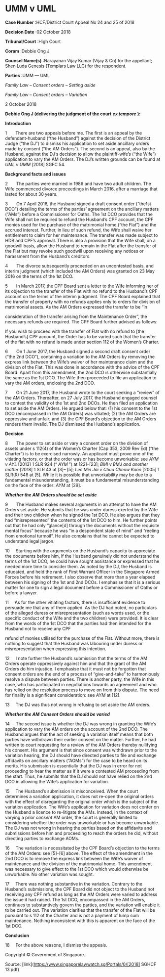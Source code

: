 # UMM v UML 



**Case Number** :HCF/District Court Appeal No 24 and 25 of 2018 

**Decision Date** :02 October 2018 

**Tribunal/Court** :High Court 

**Coram** :Debbie Ong J 

**Counsel Name(s)** :Narayanan Vijay Kumar (Vijay & Co) for the appellant; Shen Luda Genesis (Templars Law LLC) for the respondent. 

**Parties** :UMM — UML 

_Family Law_ – _Consent orders_ – _Setting aside_ 

_Family Law_ – _Consent orders_ – _Variation_ 

2 October 2018 

**Debbie Ong J (delivering the judgment of the court** **_ex tempore_** **):** 

**Introduction** 

1       There are two appeals before me. The first is an appeal by the defendant-husband (“the Husband”) against the decision of the District Judge (“the DJ”) to dismiss his application to set aside ancillary orders made by consent (“the AM Orders”). The second is an appeal, also by the Husband, against the DJ’s decision to allow the plaintiff-wife’s (“the Wife”) application to vary the AM Orders. The DJ’s written grounds can be found at _UML v UMM_ [2018] SGFC 54. 

**Background facts and issues** 

2       The parties were married in 1986 and have two adult children. The Wife commenced divorce proceedings in March 2016, after a marriage that lasted for about 30 years. 

3       On 7 April 2016, the Husband signed a draft consent order (“the1st DCO”) detailing the terms of the parties’ agreement on the ancillary matters (“AMs”) before a Commissioner for Oaths. The 1st DCO provides that the Wife shall not be required to refund the Husband’s CPF account, the CPF monies used for the purchase of the matrimonial home (“the Flat”) and the accrued interest. Further, in lieu of such refund, the Wife shall waive her entitlement to claim for her maintenance. The transfer was made subject to HDB and CPF’s approval. There is also a provision that the Wife shall, on a goodwill basis, allow the Husband to remain in the Flat after the transfer of the Flat but may revoke such goodwill upon receiving any notices or harassment from the Husband’s creditors. 

4       The divorce subsequently proceeded on an uncontested basis, and interim judgment (which included the AM Orders) was granted on 23 May 2016 on the terms of the 1st DCO. 

5       In March 2017, the CPF Board sent a letter to the Wife informing her of its objection to the transfer of the Flat with no refund to the Husband’s CPF account on the terms of the interim judgment. The CPF Board explained that the transfer of property with no refunds applies only to orders for division of matrimonial assets. As the AM Orders expressed the transfer to be “in 


consideration of the transfer arising from the Maintenance Order”, the necessary refunds are required. The CPF Board further advised as follows: 

 If you wish to proceed with the transfer of Flat with no refund to [the Husband’s] CPF account, the Order has to be varied such that the transfer of the flat with no refund is made under section 112 of the Women’s Charter. 

6       On 1 June 2017, the Husband signed a second draft consent order (“the 2nd DCO”), containing a variation to the AM Orders by removing the express link between the Wife’s waiver of her maintenance claim and the division of the Flat. This was done in accordance with the advice of the CPF Board. Apart from this amendment, the 2nd DCO is otherwise substantially the same as the 1st DCO. The Wife then proceeded to file an application to vary the AM orders, enclosing the 2nd DCO. 

7       On 21 June 2017, the Husband wrote to the court seeking a “review” of the AM Orders. Thereafter, on 27 July 2017, the Husband engaged counsel to contest the validity of the 1st and 2nd DCOs. He then filed an application to set aside the AM Orders. He argued below that: (1) his consent to the 1st DCO (encompassed in the AM Orders) was vitiated; (2) the AM Orders are oppressive and unfair; and (3) the CPF Board’s objection to the AM Orders renders them invalid. The DJ dismissed the Husband’s application. 

**Decision** 

8       The power to set aside or vary a consent order on the division of assets under s 112(4) of the Women’s Charter (Cap 353, 2009 Rev Ed) (“the Charter”) is to be exercised narrowly. An applicant must prove one of the vitiating factors, or that the order was or has become unworkable: see _AYM v AYL_ [2013] 1 SLR 924 (“ _AYM_ ”) at [22]–[23]; _BMI v BMJ and another matter_ [2018] 1 SLR 43 at [3]– [5]; _Lee Min Jai v Chua Cheow Koon_ [2005] 1 SLR(R) 548 at [5]. While it is possible that unworkability may be due to a fundamental misunderstanding, it must be a fundamental misunderstanding on the face of the order: _AYM_ at [29]. 

**_Whether the AM Orders should be set aside_** 

9       The Husband makes several arguments in an attempt to have the AM Orders set aside. He submits that he was under duress exerted by the Wife and their two children when he signed the 1st DCO. He also argues that they had “misrepresented” the contents of the 1st DCO to him. He further points out that he had only “glance[d] through the documents without the requisite mental focus” because he was “in a despondent state of mind” and “reeling from emotional turmoil”. He also complains that he cannot be expected to understand legal jargon. 

10     Starting with the arguments on the Husband’s capacity to appreciate the documents before him, if the Husband genuinely did not understand the terms of the 1st DCO, he could have sought assistance or expressed that he needed more time to consider them. As noted by the DJ, the Husband is educated, and held the rank of First Warrant Officer in the Singapore Armed Forces before his retirement. I also observe that more than a year elapsed between his signing of the 1st and 2nd DCOs. I emphasise that it is a serious matter for one to sign a legal document before a Commissioner of Oaths or before a lawyer. 

11     As for the other vitiating factors, there is insufficient evidence to persuade me that any of them applied. As the DJ had noted, no particulars of the alleged duress or misrepresentation (such as words used, or the specific conduct of the Wife and the two children) were provided. It is clear from the words of the 1st DCO that the parties had then intended for the Husband not to receive any CPF 


refund of monies utilised for the purchase of the Flat. Without more, there is nothing to suggest that the Husband was labouring under duress or misrepresentation when expressing this intention. 

12     I note further the Husband’s submission that the terms of the AM Orders operate oppressively against him and that the grant of the AM Orders do him injustice. I emphasise that it must not be forgotten that consent orders are the end of a process of “give-and-take” to harmoniously resolve a dispute between parties. There is another party, the Wife in this case, who has participated in negotiations towards an agreement and who has relied on the resolution process to move on from this dispute. The need for finality is a significant consideration: see _AYM_ at [12]. 

13     The DJ was thus not wrong in refusing to set aside the AM orders. 

**_Whether the AM Consent Orders should be varied_** 

14     The second issue is whether the DJ was wrong in granting the Wife’s application to vary the AM orders on the account of the 2nd DCO. The Husband argues that the act of seeking a variation itself means that both parties have withdrawn their earlier consent on the matter. Further, he had written to court requesting for a review of the AM Orders thereby nullifying his consent. His argument is that since consent was withdrawn prior to the variation hearing, the DJ should have directed parties to file and exchange affidavits on ancillary matters (“AOMs”) for the case to be heard on its merits. His submission is essentially that the DJ was in error for not proceeding to hear the matter as if it were a contested AM proceeding from the start. Thus, he submits that the DJ should not have relied on the 2nd DCO in allowing the Wife’s application for variation. 

15     The Husband’s submission is misconceived. When the court determines a variation application, it does not re-open the original orders with the effect of disregarding the original order which is the subject of the variation application. The Wife’s application for variation does not confer on the Husband a licence to re-litigate the AMs. Instead, in the context of varying a prior _consent_ AM order, the court is generally limited to considering whether the order was unworkable or has become unworkable. The DJ was not wrong in hearing the parties based on the affidavits and submissions before him and proceeding to reach the orders he did, without directing parties to exchange AOMs. 

16     The variation is necessitated by the CPF Board’s objection to the terms of the AM Orders: see [5]–[6] above. The effect of the amendment in the 2nd DCO is to remove the express link between the Wife’s waiver of maintenance and the division of the matrimonial home. This amendment was necessary to give effect to the 1st DCO which would otherwise be unworkable. No other variation was sought. 

17     There was nothing substantive in the variation. Contrary to the Husband’s submissions, the CPF Board did not object to the Husband not receiving any CPF refund as long as the AM Orders were varied to address the issue it had raised. The 1st DCO, encompassed in the AM Orders, continues to substantively govern the parties, and the variation will enable it to be carried out. The variation clarifies that the transfer of the Flat will be pursuant to s 112 of the Charter and is not a payment of lump sum maintenance. Nothing inconsistent with this is apparent on the face of the 1st DCO. 

**Conclusion** 

18     For the above reasons, I dismiss the appeals. 

 Copyright © Government of Singapore. 


Source: [link](https://www.singaporelawwatch.sg/Portals/0/[2018] SGHCF 13.pdf)
